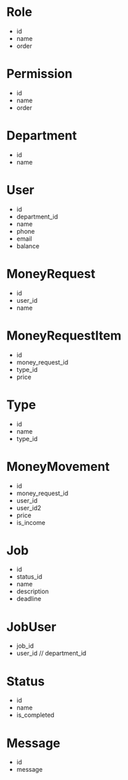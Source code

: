 # Role 
- id
- name
- order 

# Permission
- id 
- name 
- order

# Department
- id
- name 

# User
- id
- department_id
- name
- phone
- email
- balance

# MoneyRequest
- id 
- user_id
- name

# MoneyRequestItem
- id
- money_request_id
- type_id
- price

# Type
- id 
- name
- type_id

# MoneyMovement 
- id 
- money_request_id
- user_id 
- user_id2
- price
- is_income

# Job 
- id 
- status_id
- name
- description
- deadline

# JobUser
- job_id
- user_id
 // department_id

# Status
- id 
- name
- is_completed

# Message
- id
- message




